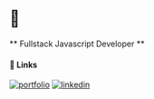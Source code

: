 
# 👋

** Fullstack Javascript Developer **

#### 🔗 Links
[![portfolio](https://img.shields.io/badge/my_portfolio-000?style=for-the-badge&logo=ko-fi&logoColor=white)](https://nahuelretamoso.com/)
[![linkedin](https://img.shields.io/badge/linkedin-0A66C2?style=for-the-badge&logo=linkedin&logoColor=white)](https://www.linkedin.com/in/nahuel-retamoso-8a468b10b/)
